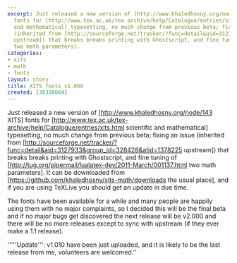 ```yaml
---
excerpt: Just released a new version of [http://www.khaledhosny.org/node/143 XITS]
  fonts for [http://www.tex.ac.uk/tex-archive/help/Catalogue/entries/xits.html scientific
  and mathematical] typesetting, no much change from previous beta; fixing an issue
  (inherited from [http://sourceforge.net/tracker/?func=detail&aid=3127933&group_id=328428&atid=1378225
  upstream]) that breaks breaks printing with Ghostscript, and fine tuning of [http://tug.org/pipermail/lualatex-dev/2011-March/001137.html
  two math parameters].
categories:
- xits
- math
- fonts
layout: story
title: XITS fonts v1.009
created: 1303386642
---
```

Just released a new version of [http://www.khaledhosny.org/node/143 XITS] fonts for [http://www.tex.ac.uk/tex-archive/help/Catalogue/entries/xits.html scientific and mathematical] typesetting, no much change from previous beta; fixing an issue (inherited from [http://sourceforge.net/tracker/?func=detail&aid=3127933&group_id=328428&atid=1378225 upstream]) that breaks breaks printing with Ghostscript, and fine tuning of [http://tug.org/pipermail/lualatex-dev/2011-March/001137.html two math parameters]. It can be downloaded from [https://github.com/khaledhosny/xits-math/downloads the usual place], and if you are using TeXLive you should get an update in due time.

The fonts have been available for a while and many people are happily using them with no major complaints, so I decided this will be the final beta and if no major bugs get discovered the next release will be v2.000 and there will be no more releases except to sync with upstream (if they ever make a 1.1 release).

'''''Update''': v1.010 have been just uploaded, and it is likely to be the last release from me, volunteers are welcomed.''
